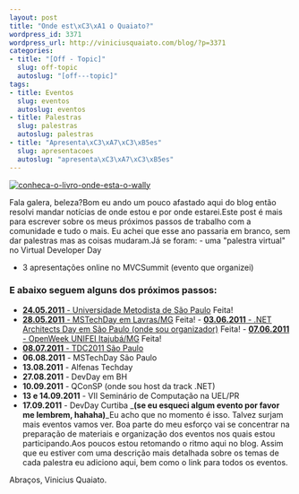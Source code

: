 ```yaml
--- 
layout: post
title: "Onde est\xC3\xA1 o Quaiato?"
wordpress_id: 3371
wordpress_url: http://viniciusquaiato.com/blog/?p=3371
categories: 
- title: "[Off - Topic]"
  slug: off-topic
  autoslug: "[off---topic]"
tags: 
- title: Eventos
  slug: eventos
  autoslug: eventos
- title: Palestras
  slug: palestras
  autoslug: palestras
- title: "Apresenta\xC3\xA7\xC3\xB5es"
  slug: apresentacoes
  autoslug: "apresenta\xC3\xA7\xC3\xB5es"
---
```



[![](http://viniciusquaiato.com/images_posts/conheca-o-livro-onde-esta-o-wally.jpg "conheca-o-livro-onde-esta-o-wally")](http://viniciusquaiato.com/images_posts/conheca-o-livro-onde-esta-o-wally.jpg)

Fala galera, beleza?Bom eu ando um pouco afastado aqui do blog então resolvi mandar notícias de onde estou e por onde estarei.Este post é mais para escrever sobre os meus próximos passos de trabalho com a comunidade e tudo o mais. Eu achei que esse ano passaria em branco, sem dar palestras mas as coisas mudaram.Já se foram: - uma "palestra virtual" no Virtual Developer Day
- 3 apresentações online no MVCSummit (evento que organizei)


### E abaixo seguem alguns dos próximos passos:
- [**24.05.2011** - Universidade Metodista de São Paulo](http://viniciusquaiato.com/blog/slides-e-demos-palestra-orientacao-a-objetos-e-design-patterns/) Feita!
- [**28.05.2011** - MSTechDay em Lavras/MG](http://viniciusquaiato.com/blog/mstechday-orientacao-a-objetos-e-principios-solid-slides-e-demos/) Feita!
        - [**03.06.2011** - .NET Architects Day em São Paulo (onde sou organizador)](http://viniciusquaiato.com/blog/slides-palestra-yagni-kiss-e-over-patternization-no-dnad11/) Feita!
        - [**07.06.2011** - OpenWeek UNIFEI Itajubá/MG](http://viniciusquaiato.com/blog/mono-net-alem-do-windows-slides-e-demos/) Feita!
- [**08.07.2011** - TDC2011 São Paulo](http://viniciusquaiato.com/blog/tdc2011-palestra-sobre-windows-phone-e-windows-azure/)
- **06.08.2011** - MSTechDay São Paulo
- **13.08.2011** - Alfenas Techday
- **27.08.2011** - DevDay em BH
- **10.09.2011** - QConSP (onde sou host da track .NET)
- **13 e 14.09.2011** - VII Seminário de Computação na UEL/PR
- **17.09.2011** - DevDay Curtiba
_**(se eu esqueci algum evento por favor me lembrem, hahaha)**_Eu acho que no momento é isso. Talvez surjam mais eventos vamos ver. Boa parte do meu esforço vai se concentrar na preparação de materiais e organização dos eventos nos quais estou participando.Aos poucos estou retomando o ritmo aqui no blog. Assim que eu estiver com uma descrição mais detalhada sobre os temas de cada palestra eu adiciono aqui, bem como o link para todos os eventos.

Abraços,
Vinicius Quaiato.
